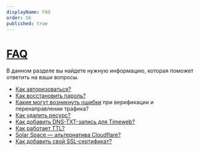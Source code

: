 ```yaml
---
displayName: FAQ
order: 56
published: true
---
```


# [FAQ](faq)

В данном разделе вы найдете нужную информацию, которая поможет ответить на ваши вопросы.

- [Как авторизоваться?]([204])
- [Как восстановить пароль?]([208])
- [Какие могут возникнуть ошибки]([268]) при верификации и перенаправлении трафика?
- [Как удалить ресурс?](https://docs.solarspace.pro/resources/settings-resource#delete-resource)
- [Как добавить DNS-TXT-запись для Timeweb?]([277])
- [Как работает TTL?]([278])
- [Solar Space — альтернатива Cloudflare?]([279])
- [Как добавить свой SSL-сертификат?]([280])